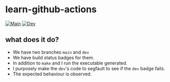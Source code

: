 # learn-github-actions

[![Main](https://github.com/mrprajesh/learn-github-actions/actions/workflows/build.yml/badge.svg?branch=main)](https://github.com/mrprajesh/learn-github-actions/actions/workflows/build.yml)
[![Dev](https://github.com/mrprajesh/learn-github-actions/actions/workflows/build.yml/badge.svg?branch=dev)](https://github.com/mrprajesh/learn-github-actions/actions/workflows/build.yml)

## what does it do?
- We have two branches `main` and `dev`
- We have build status badges for them. 
- In addition to `make` and I run the executable generated.
- I purposely make the `dev`'s code to segfault to see if the `dev` badge fails.
- The expected behaviour is observed.

